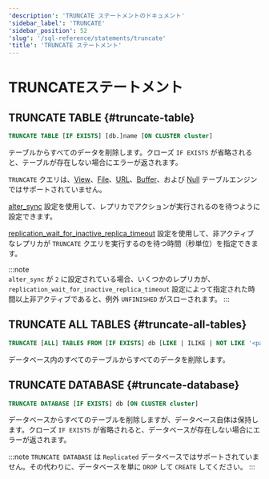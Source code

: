```yaml
---
'description': 'TRUNCATE ステートメントのドキュメント'
'sidebar_label': 'TRUNCATE'
'sidebar_position': 52
'slug': '/sql-reference/statements/truncate'
'title': 'TRUNCATE ステートメント'
---
```





# TRUNCATEステートメント

## TRUNCATE TABLE {#truncate-table}
```sql
TRUNCATE TABLE [IF EXISTS] [db.]name [ON CLUSTER cluster]
```

テーブルからすべてのデータを削除します。クローズ `IF EXISTS` が省略されると、テーブルが存在しない場合にエラーが返されます。

`TRUNCATE` クエリは、[View](../../engines/table-engines/special/view.md)、[File](../../engines/table-engines/special/file.md)、[URL](../../engines/table-engines/special/url.md)、[Buffer](../../engines/table-engines/special/buffer.md)、および [Null](../../engines/table-engines/special/null.md) テーブルエンジンではサポートされていません。

[alter_sync](/operations/settings/settings#alter_sync) 設定を使用して、レプリカでアクションが実行されるのを待つように設定できます。

[replication_wait_for_inactive_replica_timeout](/operations/settings/settings#replication_wait_for_inactive_replica_timeout) 設定を使用して、非アクティブなレプリカが `TRUNCATE` クエリを実行するのを待つ時間（秒単位）を指定できます。

:::note    
`alter_sync` が `2` に設定されている場合、いくつかのレプリカが、`replication_wait_for_inactive_replica_timeout` 設定によって指定された時間以上非アクティブであると、例外 `UNFINISHED` がスローされます。
:::

## TRUNCATE ALL TABLES {#truncate-all-tables}
```sql
TRUNCATE [ALL] TABLES FROM [IF EXISTS] db [LIKE | ILIKE | NOT LIKE '<pattern>'] [ON CLUSTER cluster]
```

データベース内のすべてのテーブルからすべてのデータを削除します。

## TRUNCATE DATABASE {#truncate-database}
```sql
TRUNCATE DATABASE [IF EXISTS] db [ON CLUSTER cluster]
```

データベースからすべてのテーブルを削除しますが、データベース自体は保持します。クローズ `IF EXISTS` が省略されると、データベースが存在しない場合にエラーが返されます。

:::note
`TRUNCATE DATABASE` は `Replicated` データベースではサポートされていません。その代わりに、データベースを単に `DROP` して `CREATE` してください。
:::
